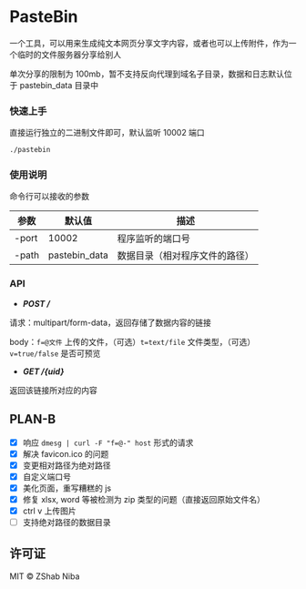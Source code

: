 # PasteBin

一个工具，可以用来生成纯文本网页分享文字内容，或者也可以上传附件，作为一个临时的文件服务器分享给别人

单次分享的限制为 100mb，暂不支持反向代理到域名子目录，数据和日志默认位于 pastebin_data 目录中

### 快速上手

直接运行独立的二进制文件即可，默认监听 10002 端口

```sh
./pastebin
```

### 使用说明

命令行可以接收的参数

参数|默认值|描述
-|-|-
-port|10002|程序监听的端口号
-path|pastebin_data|数据目录（相对程序文件的路径）

### API

- ___POST /___

请求：multipart/form-data，返回存储了数据内容的链接

body：`f=@文件` 上传的文件，（可选）`t=text/file` 文件类型，（可选）`v=true/false` 是否可预览

- ___GET /{uid}___

返回该链接所对应的内容

## PLAN-B

- [x] 响应 `dmesg | curl -F "f=@-" host` 形式的请求
- [x] 解决 favicon.ico 的问题
- [x] 变更相对路径为绝对路径
- [x] 自定义端口号
- [x] 美化页面，重写糟糕的 js
- [x] 修复 xlsx, word 等被检测为 zip 类型的问题（直接返回原始文件名）
- [x] ctrl v 上传图片
- [ ] 支持绝对路径的数据目录

## 许可证

MIT © ZShab Niba
